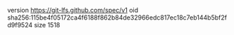 version https://git-lfs.github.com/spec/v1
oid sha256:115be4f05172ca4f6188f862b84de32966edc817ec18c7eb144b5bf2fd9f9524
size 1518
